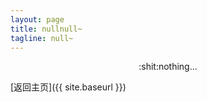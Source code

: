 ```yaml
---
layout: page
title: nullnull~
tagline: null~
---
```


<div style="text-align:center">:shit:nothing...</div>

[返回主页]({{ site.baseurl }})
